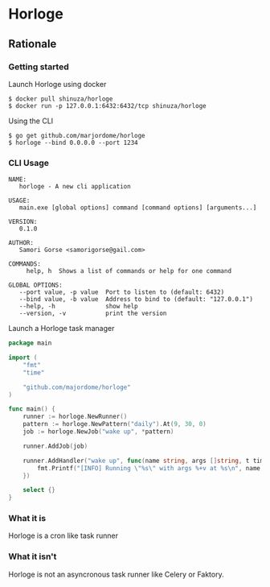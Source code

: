 # Horloge

## Rationale


### Getting started

Launch Horloge using docker

```
$ docker pull shinuza/horloge
$ docker run -p 127.0.0.1:6432:6432/tcp shinuza/horloge
```

Using the CLI

```
$ go get github.com/marjordome/horloge
$ horloge --bind 0.0.0.0 --port 1234
```

### CLI Usage

```
NAME:
   horloge - A new cli application

USAGE:
   main.exe [global options] command [command options] [arguments...]

VERSION:
   0.1.0

AUTHOR:
   Samori Gorse <samorigorse@gail.com>

COMMANDS:
     help, h  Shows a list of commands or help for one command

GLOBAL OPTIONS:
   --port value, -p value  Port to listen to (default: 6432)
   --bind value, -b value  Address to bind to (default: "127.0.0.1")
   --help, -h              show help
   --version, -v           print the version
```



Launch a Horloge task manager

```go
package main

import (
	"fmt"
	"time"

	"github.com/majordome/horloge"
)

func main() {
	runner := horloge.NewRunner()
	pattern := horloge.NewPattern("daily").At(9, 30, 0)
	job := horloge.NewJob("wake up", *pattern)

	runner.AddJob(job)

	runner.AddHandler("wake up", func(name string, args []string, t time.Time) {
		fmt.Printf("[INFO] Running \"%s\" with args %+v at %s\n", name, args, t.String())
	})

	select {}
}
```

### What it is

Horloge is a cron like task runner

### What it isn't

Horloge is not an asyncronous task runner like Celery or Faktory.